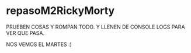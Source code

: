 # repasoM2RickyMorty

PRUEBEN COSAS Y ROMPAN TODO.
Y LLENEN DE CONSOLE LOGS PARA VER QUE PASA.

NOS VEMOS EL MARTES :)
